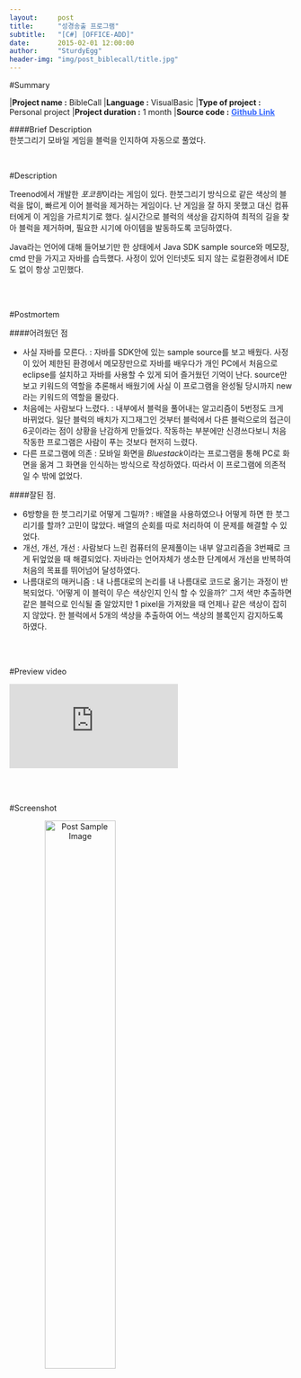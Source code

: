 ```yaml
---
layout:     post
title:      "성경송출 프로그램"
subtitle:   "[C#] [OFFICE-ADD]"
date:       2015-02-01 12:00:00
author:     "SturdyEgg"
header-img: "img/post_biblecall/title.jpg"
---
```

 
 <!-- **[Github Link](https://github.com/deplax/)** -->

#Summary

|**Project name :** BibleCall
|**Language :** VisualBasic
|**Type of project :** Personal project
|**Project duration :** 1 month
|**Source code :** <a href="https://github.com/deplax/" style="color:#3366FF; font-weight:bold">Github Link</a>

####Brief Description <br>
한붓그리기 모바일 게임을 블럭을 인지하여 자동으로 풀었다.

<br/>


#Description

Treenod에서 개발한 *포코팡*이라는 게임이 있다. 한붓그리기 방식으로 같은 색상의 블럭을 많이, 빠르게 이어 블럭을 제거하는 게임이다. 난 게임을 잘 하지 못했고 대신 컴퓨터에게 이 게임을 가르치기로 했다. 실시간으로 블럭의 색상을 감지하여 최적의 길을 찾아 블럭을 제거하며, 필요한 시기에 아이템을 발동하도록 코딩하였다.

Java라는 언어에 대해 들어보기만 한 상태에서 Java SDK sample source와 메모장, cmd 만을 가지고 자바를 습득했다. 사정이 있어 인터넷도 되지 않는 로컬환경에서 IDE도 없이 항상 고민했다.

<br/><br/>


#Postmortem

####어려웠던 점
* 사실 자바를 모른다.
: 자바를 SDK안에 있는 sample source를 보고 배웠다. 사정이 있어 제한된 환경에서 메모장만으로 자바를 배우다가 개인 PC에서 처음으로 eclipse를 설치하고 자바를 사용할 수 있게 되어 즐거웠던 기억이 난다. source만 보고 키워드의 역할을 추론해서 배웠기에 사실 이 프로그램을 완성될 당시까지 new라는 키워드의 역할을 몰랐다.
* 처음에는 사람보다 느렸다.
: 내부에서 블럭을 풀어내는 알고리즘이 5번정도 크게 바뀌었다. 일단 블럭의 배치가 지그재그인 것부터 블럭에서 다른 블럭으로의 접근이 6곳이라는 점이 상황을 난감하게 만들었다. 작동하는 부분에만 신경쓰다보니 처음 작동한 프로그램은 사람이 푸는 것보다 현저히 느렸다. 
* 다른 프로그램에 의존
: 모바일 화면을 *Bluestack*이라는 프로그램을 통해 PC로 화면을 옮겨 그 화면을 인식하는 방식으로 작성하였다. 따라서 이 프로그램에 의존적일 수 밖에 없었다.

####잘된 점.
* 6방향을 한 붓그리기로 어떻게 그릴까?
: 배열을 사용하였으나 어떻게 하면 한 붓그리기를 할까? 고민이 많았다. 배열의 순회를 따로 처리하여 이 문제를 해결할 수 있었다.
* 개선, 개선, 개선
: 사람보다 느린 컴퓨터의 문제풀이는 내부 알고리즘을 3번째로 크게 뒤엎었을 때 해결되었다. 자바라는 언어자체가 생소한 단계에서 개선을 반복하여 처음의 목표를 뛰어넘어 달성하였다.
* 나름대로의 매커니즘
: 내 나름대로의 논리를 내 나름대로 코드로 옮기는 과정이 반복되었다. '어떻게 이 블럭이 무슨 색상인지 인식 할 수 있을까?' 그저 색만 추출하면 같은 블럭으로 인식될 줄 알았지만 1 pixel을 가져왔을 때 언제나 같은 색상이 잡히지 않았다. 한 블럭에서 5개의 색상을 추출하여 어느 색상의 블록인지 감지하도록 하였다.

<br/><br/>


#Preview video
<iframe src="https://www.youtube.com/embed/ouR4nn1G9r4" frameborder="0" allowfullscreen></iframe>

<br/><br/>


#Screenshot

<img src="{{ site.baseurl }}/img/post-sample-image.jpg" width="50%" alt="Post Sample Image" style="text-align: center">